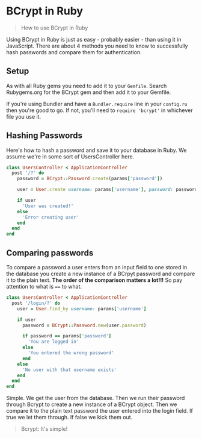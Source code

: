 # BCrypt in Ruby

> How to use BCrypt in Ruby

Using BCrypt in Ruby is just as easy - probably easier - than using it in JavaScript. There are about 4 methods you need to know to successfully hash passwords and compare them for authentication.

## Setup

As with all Ruby gems you need to add it to your `Gemfile`. Search Rubygems.org for the BCrypt gem and then add it to your Gemfile.

If you're using Bundler and have a `Bundler.require` line in your `config.ru` then you're good to go. If not, you'll need to `require 'bcrypt'` in whichever file you use it.

## Hashing Passwords

Here's how to hash a password and save it to your database in Ruby. We assume we're in some sort of UsersController here.

```ruby
class UsersController < ApplicationController
  post '/?' do
    password = BCrypt::Password.create(params['password'])

    user = User.create username: params['username'], password: password

    if user
      'User was created!'
    else
      'Error creating user'
    end
  end
end
```

## Comparing passwords

To compare a password a user enters from an input field to one stored in the database you create a new instance of a BCrpyt password and compare it to the plain text. __The order of the comparison matters a lot!!!__ So pay attention to what is `==` to what.

```ruby
class UsersController < ApplicationController
  post '/login/?' do
    user = User.find_by username: params['username']

    if user
      password = BCrypt::Password.new(user.password)

      if password == params['password']
        'You are logged in'
      else
        'You entered the wrong password'
      end
    else
      'No user with that username exists'
    end
  end
end
```

Simple. We get the user from the database. Then we run their password through Bcrypt to create a new instance of a BCrypt object. Then we compare it to the plain text password the user entered into the login field. If true we let them through. If false we kick them out.

> Bcrypt: It's simple!
